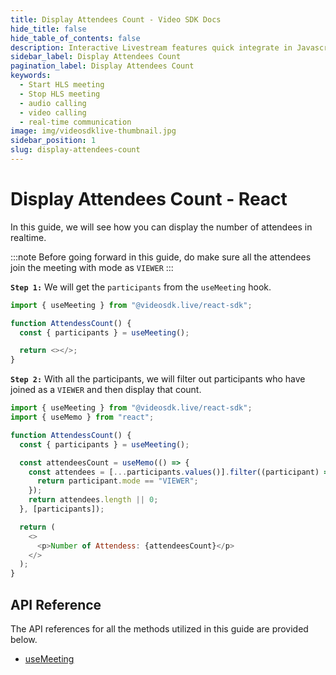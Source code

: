 ```yaml
---
title: Display Attendees Count - Video SDK Docs
hide_title: false
hide_table_of_contents: false
description: Interactive Livestream features quick integrate in Javascript, React JS, Android, IOS, React Native, Flutter with Video SDK to add live video & audio conferencing to your applications.
sidebar_label: Display Attendees Count
pagination_label: Display Attendees Count
keywords:
  - Start HLS meeting
  - Stop HLS meeting
  - audio calling
  - video calling
  - real-time communication
image: img/videosdklive-thumbnail.jpg
sidebar_position: 1
slug: display-attendees-count
---
```


# Display Attendees Count - React

In this guide, we will see how you can display the number of attendees in realtime.

:::note
Before going forward in this guide, do make sure all the attendees join the meeting with mode as `VIEWER`
:::

**`Step 1:`** We will get the `participants` from the `useMeeting` hook.

```js
import { useMeeting } from "@videosdk.live/react-sdk";

function AttendessCount() {
  const { participants } = useMeeting();

  return <></>;
}
```

**`Step 2:`** With all the participants, we will filter out participants who have joined as a `VIEWER` and then display that count.

```js
import { useMeeting } from "@videosdk.live/react-sdk";
import { useMemo } from "react";

function AttendessCount() {
  const { participants } = useMeeting();

  const attendeesCount = useMemo(() => {
    const attendees = [...participants.values()].filter((participant) => {
      return participant.mode == "VIEWER";
    });
    return attendees.length || 0;
  }, [participants]);

  return (
    <>
      <p>Number of Attendess: {attendeesCount}</p>
    </>
  );
}
```

## API Reference

The API references for all the methods utilized in this guide are provided below.

- [useMeeting](/react/api/sdk-reference/use-meeting/introduction)
